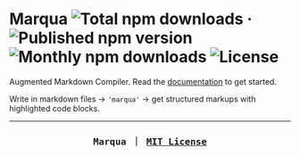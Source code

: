# Marqua ![Total npm downloads](https://img.shields.io/npm/dt/marqua) &middot; ![Published npm version](https://img.shields.io/npm/v/marqua) ![Monthly npm downloads](https://img.shields.io/npm/dm/marqua) ![License](https://img.shields.io/github/license/ignatiusmb/marqua)

Augmented Markdown Compiler. Read the [documentation](https://marqua.mauss.dev) to get started.

Write in markdown files &rarr; `'marqua'` &rarr; get structured markups with highlighted code blocks.

***

<h3 align="center"><pre>Marqua ｜ <a href="LICENSE">MIT License</a></pre></h3>
